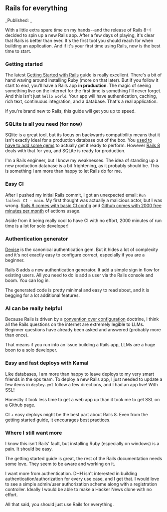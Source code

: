 ## Rails for everything

_Published: _

With a little extra spare time on my hands--and the release of Rails 8--I decided to spin up a new Rails app. After a few days of playing, it's clear that Rails is better than ever. It's the first tool you should reach for when building an application. And if it's your first time using Rails, now is the best time to start.

### Getting started

The latest [Getting Started with Rails](https://guides.rubyonrails.org/getting_started.html#Rails-philosophy) guide is really excellent. There's a bit of hand waving around installing Ruby (more on that later). But if you follow it start to end, you'll have a Rails app **in production**. The magic of seeing something live on the internet for the first time is something I'll never forget. And this isn't just `hello world`. Your app will have authentication, caching, rich text, continuous integration, and a database. That's a real application.

If you're brand new to Rails, this guide will get you up to speed.

### SQLite is all you need (for now)

SQlite is a great tool, but its focus on backwards compatibility means that it isn't exactly ideal for a production database out of the box. You [used to have to add some gems](https://fractaledmind.github.io/2024/04/15/sqlite-on-Rails-the-how-and-why-of-optimal-performance/) to actually get it ready to perform. However [Rails 8](https://fractaledmind.github.io/2024/10/16/sqlite-supercharges-Rails/) deals with that for you, and SQLite is ready for production.

I'm a Rails engineer, but I know my weaknesses. The idea of standing up a new production database is a bit frightening, as it probably should be. This is something I am more than happy to let Rails do for me.

### Easy CI

After I pushed my initial Rails commit, I got an unexpected email: `Run failed: CI - main`. My first thought was actually a malicious actor, but I was wrong. [Rails 8 comes with basic CI config](https://guides.rubyonrails.org/getting_started.html#continuous-integration-with-github-actions) and [Github comes with 2000 free minutes per month](https://docs.github.com/en/billing/managing-billing-for-your-products/managing-billing-for-github-actions/about-billing-for-github-actions) of actions usage.

Aside from it being really cool to have CI with no effort, 2000 minutes of run time is a lot for solo developer!

### Authentication generator

[Devise](https://github.com/heartcombo/devise) is the canonical authentication gem. But it hides a lot of complexity and it's not exactly easy to configure correct, especially if you are a beginner.

Rails 8 adds a new authentication generator. It add a simple sign in flow for existing users. All you need to do is add a user via the Rails console and boom. You can log in.

The generated code is pretty minimal and easy to read about, and it is begging for a lot additional features.

### AI can be really helpful

Because Rails is driven by a [convention over configuration](https://rubyonrails.org/doctrine#convention-over-configuration) doctrine, I think all the Rails questions on the internet are extremely legible to LLMs. Beginner questions have already been asked and answered (probably more than once).

That means if you run into an issue building a Rails app, LLMs are a huge boon to a solo developer.

### Easy and fast deploys with Kamal

Like databases, I am more than happy to leave deploys to my very smart friends in the ops team. To deploy a new Rails app, I just needed to update a few items in `deploy.yml` follow a few directions, and I had an app live! With SSL!

Honestly it took less time to get a web app up than it took me to get SSL on a Github page.

CI + easy deploys might be the best part about Rails 8. Even from the getting started guide, it encourages best practices.

### Where I still want more

I know this isn't Rails' fault, but installing Ruby (especially on windows) is a pain. It should be easy.

The getting started guide is great, the rest of the Rails documentation needs some love. They seem to be aware and working on it.

I want more from authentication. DHH isn't interested in building authentication/authorization for every use case, and I get that. I would love to see a simple admin/user authorization scheme along with a registration controller. Ideally I would be able to make a Hacker News clone with no effort.

All that said, you should just use Rails for everything.
